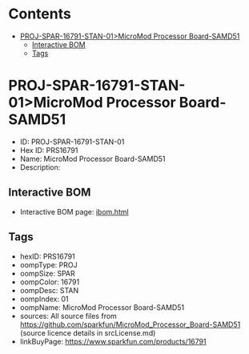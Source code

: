 



Contents
========

* [PROJ-SPAR-16791-STAN-01>MicroMod Processor Board-SAMD51](#proj-spar-16791-stan-01micromod-processor-board-samd51)
	* [Interactive BOM](#interactive-bom)
	* [Tags](#tags)

# PROJ-SPAR-16791-STAN-01>MicroMod Processor Board-SAMD51

- ID: PROJ-SPAR-16791-STAN-01
- Hex ID: PRS16791
- Name: MicroMod Processor Board-SAMD51
- Description: 

## Interactive BOM

- Interactive BOM page: [ibom.html](kicad/bom/ibom.html)

## Tags

- hexID: PRS16791
- oompType: PROJ
- oompSize: SPAR
- oompColor: 16791
- oompDesc: STAN
- oompIndex: 01
- oompName: MicroMod Processor Board-SAMD51
- sources: All source files from https://github.com/sparkfun/MicroMod_Processor_Board-SAMD51 (source licence details in srcLicense.md)
- linkBuyPage: https://www.sparkfun.com/products/16791
